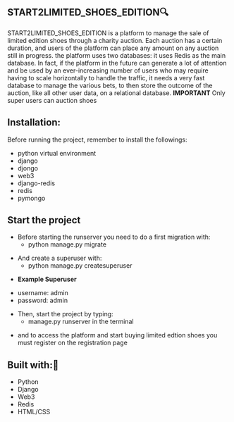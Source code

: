 ## START2LIMITED_SHOES_EDITION🔍
START2LIMITED_SHOES_EDITION is a platform to manage the sale of limited edition shoes through a charity auction.
    Each auction has a certain duration, and users of the platform can place any amount on any auction still in progress.
    the platform uses two databases: it uses Redis as the main database.
    In fact, if the platform in the future can generate a lot of attention and be used by an ever-increasing number of users who may require having to scale horizontally to handle the traffic, it needs a very fast database to manage the various bets, to then store the outcome of the auction,
    like all other user data, on a relational database.
**IMPORTANT**
Only super users can auction shoes

## Installation:
Before running the project, remember to install the followings:

* python virtual environment
* django
* djongo
* web3
* django-redis
* redis
* pymongo
## Start the project

- Before starting the runserver you need to do a first migration with:
  - python manage.py migrate
* And create a superuser with: 
  - python manage.py createsuperuser
- **Example Superuser**
 * username: admin 
 * password: admin

- Then, start the project by typing:
  - manage.py runserver in the terminal
* and to access the platform and start buying limited edtion shoes you must register on the registration page
## Built with:🔗
* Python
* Django
* Web3
* Redis
* HTML/CSS

